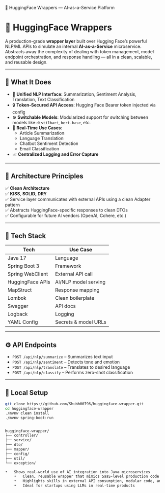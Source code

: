 🤖 HuggingFace Wrappers — AI-as-a-Service Platform

# 🤖 HuggingFace Wrappers

A production-grade **wrapper layer** built over Hugging Face’s powerful NLP/ML APIs to simulate an internal **AI-as-a-Service** microservice. Abstracts away the complexity of dealing with token management, model endpoint orchestration, and response handling — all in a clean, scalable, and reusable design.

---

## 🚀 What It Does

- 🧠 **Unified NLP Interface**: Summarization, Sentiment Analysis, Translation, Text Classification
- 🔒 **Token-Secured API Access**: Hugging Face Bearer token injected via config
- ⚙️ **Switchable Models**: Modularized support for switching between models like `distilbart`, `bert-base`, etc.
- 💬 **Real-Time Use Cases**:
  - Article Summarization
  - Language Translation
  - Chatbot Sentiment Detection
  - Email Classification
- 📈 **Centralized Logging and Error Capture**

---

## 🧠 Architecture Principles

✅ **Clean Architecture**  
✅ **KISS**, **SOLID**, **DRY**  
✅ Service layer communicates with external APIs using a clean Adapter pattern  
✅ Abstracts HuggingFace-specific responses to clean DTOs  
✅ Configurable for future AI vendors (OpenAI, Cohere, etc.)

---

## 🔧 Tech Stack

| Tech        | Use Case |
|-------------|----------|
| Java 17     | Language |
| Spring Boot 3 | Framework |
| Spring WebClient | External API call |
| HuggingFace APIs | AI/NLP model serving |
| MapStruct   | Response mapping |
| Lombok      | Clean boilerplate |
| Swagger     | API docs |
| Logback     | Logging |
| YAML Config | Secrets & model URLs |

---

## ⚙️ API Endpoints

- `POST /api/nlp/summarize` – Summarizes text input
- `POST /api/nlp/sentiment` – Detects tone and emotion
- `POST /api/nlp/translate` – Translates to desired language
- `POST /api/nlp/classify` – Performs zero-shot classification

---

## 🧪 Local Setup

```bash
git clone https://github.com/Shubh00796/huggingface-wrapper.git
cd huggingface-wrapper
./mvnw clean install
./mvnw spring-boot:run


huggingface-wrapper/
├── controller/
├── service/
├── dto/
├── mapper/
├── config/
├── util/
└── exception/

•	Shows real-world use of AI integration into Java microservices
	•	Clean, reusable wrapper that mimics SaaS-level production code
	•	Highlights skills in external API consumption, modular code, and API abstraction
	•	Ideal for startups using LLMs in real-time products
    

 


